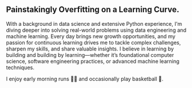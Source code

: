 ## Painstakingly Overfitting on a Learning Curve.

With a background in data science and extensive Python experience, I'm diving deeper into solving real-world problems using data engineering and machine learning. Every day brings new growth opportunities, and my passion for continuous learning drives me to tackle complex challenges, sharpen my skills, and share valuable insights. I believe in learning by building and building by learning—whether it’s foundational computer science, software engineering practices, or advanced machine learning techniques. 

I enjoy early morning runs 🏃‍♂️ and occasionally play basketball 🏀.

<!-- Links to your social media accounts -->

[1]: https://twitter.com/basillians
[2]: https://www.linkedin.com/in/basil-ihuoma-004356ab/










<!--
**Sillians/Sillians** is a ✨ _special_ ✨ repository because its `README.md` (this file) appears on your GitHub profile.

Here are some ideas to get you started:

- 🔭 I’m currently working on ...
- 🌱 I’m currently learning ...
- 👯 I’m looking to collaborate on ...
- 🤔 I’m looking for help with ...
- 💬 Ask me about ...
- 📫 How to reach me: ...
- 😄 Pronouns: ...
- ⚡ Fun fact: ...
-->
